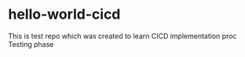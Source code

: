 # hello-world-cicd
This is test  repo which was created to learn CICD implementation proc
Testing phase

